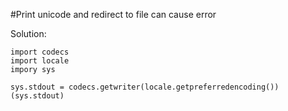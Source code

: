 #Print unicode and redirect to file can cause error

Solution:
~~~
import codecs
import locale
impory sys

sys.stdout = codecs.getwriter(locale.getpreferredencoding())(sys.stdout)
~~~
